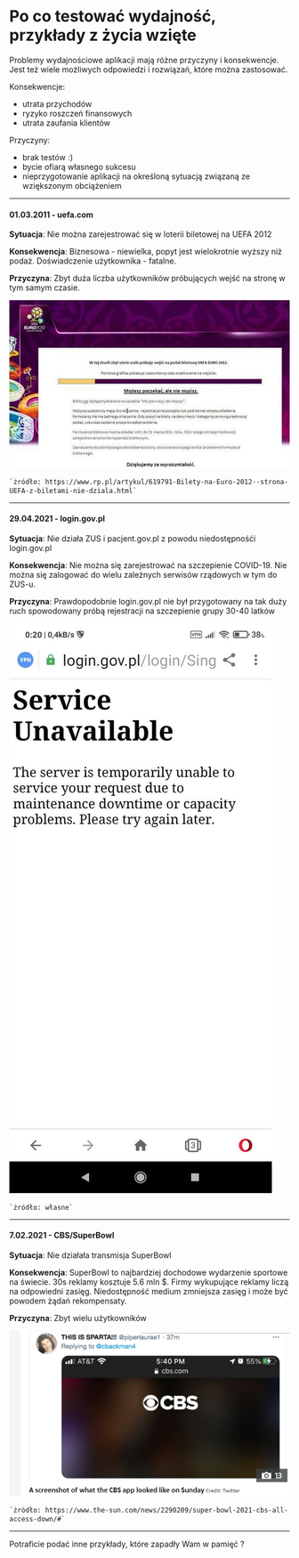 # Po co testować wydajność, przykłady z życia wzięte

Problemy wydajnościowe aplikacji mają różne przyczyny i konsekwencje. Jest też wiele możliwych odpowiedzi i rozwiązań, które można zastosować.

Konsekwencje:
 - utrata przychodów
 - ryzyko roszczeń finansowych
 - utrata zaufania klientów
 
Przyczyny:
 - brak testów :)
 - bycie ofiarą własnego sukcesu
 - nieprzygotowanie aplikacji na określoną sytuacją związaną ze wziększonym obciążeniem
 
 

***
#### 01.03.2011 - uefa.com
**Sytuacja**: Nie można zarejestrować się w loterii biletowej na UEFA 2012

**Konsekwencja**: Biznesowa - niewielka, popyt jest wielokrotnie wyższy niż podaż. Doświadczenie użytkownika - fatalne. 

**Przyczyna**: Zbyt duża liczba użytkowników próbujących wejść na stronę w tym samym czasie.  

![uefa.com nie dziala](img/euro2012.jpg)

    `żródło: https://www.rp.pl/artykul/619791-Bilety-na-Euro-2012--strona-UEFA-z-biletami-nie-dziala.html`

*** 
#### 29.04.2021 - login.gov.pl
**Sytuacja**: Nie działa ZUS i pacjent.gov.pl z powodu niedostępnośći login.gov.pl

**Konsekwencja**: Nie można się zarejestrować na szczepienie COVID-19. Nie można się zalogować do wielu zależnych serwisów rządowych w tym do ZUS-u.

**Przyczyna**: Prawdopodobnie login.gov.pl nie był przygotowany na tak duży ruch spowodowany próbą rejestracji na szczepienie grupy 30-40 latków  

![login.gov.pl nie dziala](img/zus-down.jpg)

    `żródło: własne`

*** 
#### 7.02.2021 - CBS/SuperBowl
**Sytuacja**: Nie działała transmisja SuperBowl 

**Konsekwencja**: SuperBowl to najbardziej dochodowe wydarzenie sportowe na świecie. 30s reklamy kosztuje 5.6 mln $. Firmy wykupujące reklamy liczą na odpowiedni zasięg.
                  Niedostępność medium zmniejsza zasięg i może być powodem żądań rekompensaty.

**Przyczyna**: Zbyt wielu użytkowników  

![login.gov.pl nie dziala](img/superbowl.png)

    `żródło: https://www.the-sun.com/news/2290209/super-bowl-2021-cbs-all-access-down/#`

***

Potraficie podać inne przykłady, które zapadły Wam w pamięć ?
